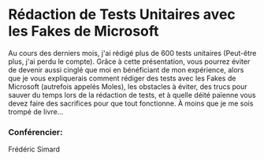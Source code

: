 #  Rédaction de Tests Unitaires avec les Fakes de Microsoft

Au cours des derniers mois, j'ai rédigé plus de 600 tests unitaires (Peut-être plus, j'ai perdu le compte). Grâce à cette présentation, vous pourrez éviter de devenir aussi cinglé que moi en bénéficiant de mon expérience, alors que je vous expliquerais comment rédiger des tests avec les Fakes de Microsoft (autrefois appelés Moles), les obstacles à éviter, des trucs pour sauver du temps lors de la rédaction de tests, et à quelle déité païenne vous devez faire des sacrifices pour que tout fonctionne. À moins que je me sois trompé de livre...

### Conférencier: 
Frédéric Simard
